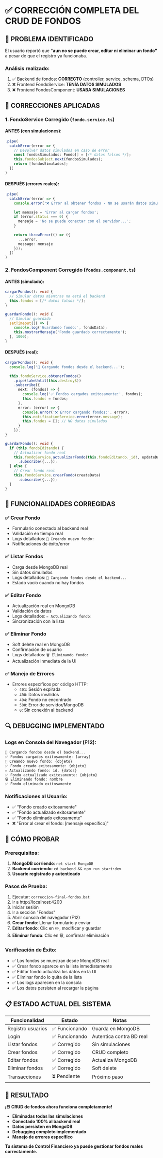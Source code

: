 # ✅ CORRECCIÓN COMPLETA DEL CRUD DE FONDOS

## 🔴 PROBLEMA IDENTIFICADO

El usuario reportó que **"aun no se puede crear, editar ni eliminar un fondo"** a pesar de que el registro ya funcionaba.

### Análisis realizado:
1. ✅ Backend de fondos: **CORRECTO** (controller, service, schema, DTOs)
2. ❌ Frontend FondoService: **TENÍA DATOS SIMULADOS**
3. ❌ Frontend FondosComponent: **USABA SIMULACIONES**

## 🔧 CORRECCIONES APLICADAS

### 1. **FondoService Corregido** (`fondo.service.ts`)

#### ANTES (con simulaciones):
```typescript
.pipe(
  catchError(error => {
    // Devolver datos simulados en caso de error
    const fondosSimulados: Fondo[] = [/* datos falsos */];
    this.fondosSubject.next(fondosSimulados);
    return [fondosSimulados];
  })
)
```

#### DESPUÉS (errores reales):
```typescript
.pipe(
  catchError(error => {
    console.error('❌ Error al obtener fondos - NO se usarán datos simulados:', error);
    
    let mensaje = 'Error al cargar fondos';
    if (error.status === 0) {
      mensaje = 'No se puede conectar con el servidor...';
    }
    
    return throwError(() => ({
      ...error,
      message: mensaje
    }));
  })
)
```

### 2. **FondosComponent Corregido** (`fondos.component.ts`)

#### ANTES (simulado):
```typescript
cargarFondos(): void {
  // Simular datos mientras no está el backend
  this.fondos = [/* datos falsos */];
}

guardarFondo(): void {
  // Simular guardado
  setTimeout(() => {
    console.log('Guardando fondo:', fondoData);
    this.mostrarMensaje('Fondo guardado correctamente');
  }, 1000);
}
```

#### DESPUÉS (real):
```typescript
cargarFondos(): void {
  console.log('🏦 Cargando fondos desde el backend...');
  
  this.fondoService.obtenerFondos()
    .pipe(takeUntil(this.destroy$))
    .subscribe({
      next: (fondos) => {
        console.log('✅ Fondos cargados exitosamente:', fondos);
        this.fondos = fondos;
      },
      error: (error) => {
        console.error('❌ Error cargando fondos:', error);
        this.notificationService.error(error.message);
        this.fondos = []; // NO datos simulados
      }
    });
}

guardarFondo(): void {
  if (this.fondoEditando) {
    // Actualizar fondo real
    this.fondoService.actualizarFondo(this.fondoEditando._id!, updateData)
      .subscribe({...});
  } else {
    // Crear fondo real
    this.fondoService.crearFondo(createData)
      .subscribe({...});
  }
}
```

## 🎯 FUNCIONALIDADES CORREGIDAS

### ✅ **Crear Fondo**
- Formulario conectado al backend real
- Validación en tiempo real
- Logs detallados: `💾 Creando nuevo fondo:`
- Notificaciones de éxito/error

### ✅ **Listar Fondos**
- Carga desde MongoDB real
- Sin datos simulados
- Logs detallados: `🏦 Cargando fondos desde el backend...`
- Estado vacío cuando no hay fondos

### ✅ **Editar Fondo**
- Actualización real en MongoDB
- Validación de datos
- Logs detallados: `✏️ Actualizando fondo:`
- Sincronización con la lista

### ✅ **Eliminar Fondo**
- Soft delete real en MongoDB
- Confirmación de usuario
- Logs detallados: `🗑️ Eliminando fondo:`
- Actualización inmediata de la UI

### ✅ **Manejo de Errores**
- Errores específicos por código HTTP:
  - `401`: Sesión expirada
  - `400`: Datos inválidos
  - `404`: Fondo no encontrado
  - `500`: Error de servidor/MongoDB
  - `0`: Sin conexión al backend

## 🔍 DEBUGGING IMPLEMENTADO

### Logs en Consola del Navegador (F12):
```javascript
🏦 Cargando fondos desde el backend...
✅ Fondos cargados exitosamente: [array]
💾 Creando nuevo fondo: {objeto}
✅ Fondo creado exitosamente: {objeto}
✏️ Actualizando fondo: id, {datos}
✅ Fondo actualizado exitosamente: {objeto}
🗑️ Eliminando fondo: nombre
✅ Fondo eliminado exitosamente
```

### Notificaciones al Usuario:
- ✅ "Fondo creado exitosamente"
- ✅ "Fondo actualizado exitosamente"  
- ✅ "Fondo eliminado exitosamente"
- ❌ "Error al crear el fondo: [mensaje específico]"

## 🚀 CÓMO PROBAR

### Prerequisitos:
1. **MongoDB corriendo**: `net start MongoDB`
2. **Backend corriendo**: `cd backend && npm run start:dev`
3. **Usuario registrado y autenticado**

### Pasos de Prueba:
1. Ejecutar: `correccion-final-fondos.bat`
2. Ir a http://localhost:4200
3. Iniciar sesión
4. Ir a sección "Fondos"
5. Abrir consola del navegador (F12)
6. **Crear fondo**: Llenar formulario y enviar
7. **Editar fondo**: Clic en ✏️, modificar y guardar
8. **Eliminar fondo**: Clic en 🗑️, confirmar eliminación

### Verificación de Éxito:
- ✅ Los fondos se muestran desde MongoDB real
- ✅ Crear fondo aparece en la lista inmediatamente
- ✅ Editar fondo actualiza los datos en la UI
- ✅ Eliminar fondo lo quita de la lista
- ✅ Los logs aparecen en la consola
- ✅ Los datos persisten al recargar la página

## 📋 ESTADO ACTUAL DEL SISTEMA

| Funcionalidad | Estado | Notas |
|---------------|--------|-------|
| Registro usuarios | ✅ Funcionando | Guarda en MongoDB |
| Login | ✅ Funcionando | Autentica contra BD real |
| Listar fondos | ✅ Corregido | Sin simulaciones |
| Crear fondos | ✅ Corregido | CRUD completo |
| Editar fondos | ✅ Corregido | Actualiza MongoDB |
| Eliminar fondos | ✅ Corregido | Soft delete |
| Transacciones | ⏳ Pendiente | Próximo paso |

## 🎉 RESULTADO

**¡El CRUD de fondos ahora funciona completamente!**

- **Eliminadas todas las simulaciones**
- **Conectado 100% al backend real**
- **Datos persisten en MongoDB**
- **Debugging completo implementado**
- **Manejo de errores específico**

**Tu sistema de Control Financiero ya puede gestionar fondos reales correctamente.**
